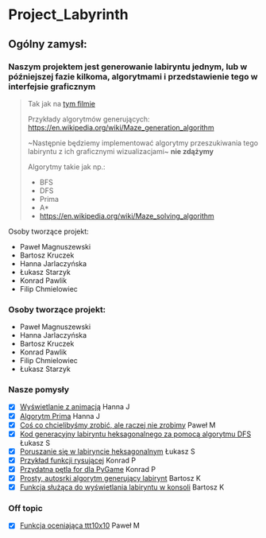 # Project_Labyrinth
## Ogólny zamysł:
### Naszym projektem jest generowanie labiryntu jednym, lub w późniejszej fazie kilkoma, algorytmami i przedstawienie tego w interfejsie graficznym
> Tak jak na [tym filmie](https://youtu.be/6kv5HKPB1XU  "Maze-film")
>
> Przykłady algorytmów generujących: https://en.wikipedia.org/wiki/Maze_generation_algorithm
> 
> ~Następnie będziemy implementować algorytmy przeszukiwania tego labiryntu z ich graficznymi wizualizacjami~ **nie zdążymy** 
> 
> Algorytmy takie jak np.: 
> * BFS
> * DFS
> * Prima
> * A*
> * https://en.wikipedia.org/wiki/Maze_solving_algorithm

Osoby tworzące projekt:
* Paweł Magnuszewski
* Bartosz Kruczek
* Hanna Jarlaczyńska
* Łukasz Starzyk
* Konrad Pawlik
* Filip Chmielowiec

### Osoby tworzące projekt:
* Paweł Magnuszewski
* Hanna Jarlaczyńska
* Bartosz Kruczek
* Konrad Pawlik
* Filip Chmielowiec
* Łukasz Starzyk

### Nasze pomysły
 - [x] [Wyświetlanie z animacją](https://gist.github.com/hankaj/f5c6f89aaea238b0394f52c66cdb8dd2) Hanna J
 - [x] [Algorytm Prima](https://gist.github.com/hankaj/2a0ebd6c8d00be6dec85d05dc72855c5) Hanna J
 - [x] [Coś co chcielibyśmy zrobić, ale raczej nie zrobimy](https://gist.github.com/pawelmagnu/210e6fae1eca70812dbc8ca6bd195787) Paweł M
 - [x] [Kod generacyjny labiryntu heksagonalnego za pomocą algorytmu DFS](https://gist.github.com/Aszman/e69a89f9e6ad39e182a9f5537de0ebac) Łukasz S
 - [x] [Poruszanie się w labiryncie heksagonalnym](https://gist.github.com/Aszman/12a729993f281fbe1256cc9527078b44) Łukasz S
 - [x] [Przykład funkcji rysującej](https://gist.github.com/Kojec1/b2477760ad6aea4c327c27b005373ef0) Konrad P
 - [x] [Przydatna pętla for dla PyGame](https://gist.github.com/Kojec1/d6ceb12851f5503fb2a6bf590830a89e) Konrad P
 - [x] [Prosty, autosrki algorytm generujący labirynt](https://gist.github.com/Pandoors/d074dd58b6364f82f930dc11365be6db) Bartosz K
 - [x] [Funkcja służąca do wyświetlania labiryntu w konsoli](https://gist.github.com/Pandoors/de0f4b7756d9e4cbf74168a1b44806cc) Bartosz K
 
 ### Off topic
 - [x] [Funkcja oceniająca ttt10x10](https://gist.github.com/pawelmagnu/9979b34fe483e87a51be64f47c4cb172) Paweł M
 
